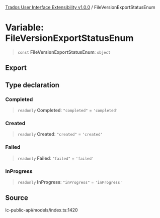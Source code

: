 [Trados User Interface Extensibility v1.0.0](../wiki/globals) / FileVersionExportStatusEnum

# Variable: FileVersionExportStatusEnum

> `const` **FileVersionExportStatusEnum**: `object`

## Export

## Type declaration

### Completed

> `readonly` **Completed**: `"completed"` = `'completed'`

### Created

> `readonly` **Created**: `"created"` = `'created'`

### Failed

> `readonly` **Failed**: `"failed"` = `'failed'`

### InProgress

> `readonly` **InProgress**: `"inProgress"` = `'inProgress'`

## Source

lc-public-api/models/index.ts:1420
